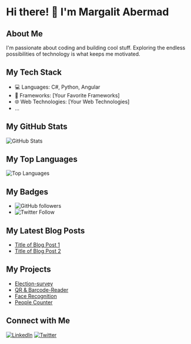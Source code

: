 # Hi there! 👋 I'm Margalit Abermad

## About Me

I'm passionate about coding and building cool stuff. Exploring the endless possibilities of technology is what keeps me motivated.

## My Tech Stack

- 💻 Languages: C#, Python, Angular
- 🚀 Frameworks: [Your Favorite Frameworks]
- 🌐 Web Technologies: [Your Web Technologies]
- ...

## My GitHub Stats

![GitHub Stats](https://github-readme-stats.vercel.app/api?username=Margalit-Abermad&show_icons=true&theme=radical)

## My Top Languages

![Top Languages](https://github-readme-stats.vercel.app/api/top-langs/?username=Margalit-Abermad&langs_count=3&layout=compact&theme=radical)

## My Badges

- ![GitHub followers](https://img.shields.io/github/followers/Margalit-Abermad?label=Followers&style=social)
- ![Twitter Follow](https://img.shields.io/twitter/follow/your-twitter-handle?style=social)

## My Latest Blog Posts

<!-- BLOG-POST-LIST:START -->
- [Title of Blog Post 1](link-to-post-1)
- [Title of Blog Post 2](link-to-post-2)
<!-- BLOG-POST-LIST:END -->

## My Projects

- [Election-survey](https://github.com/Margalit-Abermad/Election-survey)
- [QR & Barcode-Reader](https://github.com/Margalit-Abermad/QR---Barcode-Reader)
- [Face Recognition](https://github.com/Margalit-Abermad/finished-Face-Recognition-)
- [People Counter](https://github.com/Margalit-Abermad/PeopleCounter)


## Connect with Me

[![LinkedIn](https://img.shields.io/badge/LinkedIn-blue?style=for-the-badge&logo=linkedin&labelColor=blue)](your-linkedin-profile)
[![Twitter](https://img.shields.io/badge/Twitter-blue?style=for-the-badge&logo=twitter&labelColor=blue)](your-twitter-profile)
